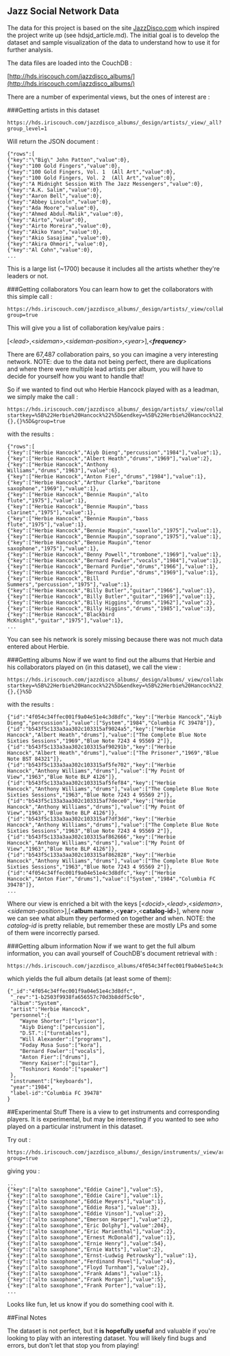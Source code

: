 ## Jazz Social Network Data

The data for this project is based on the site [JazzDisco.com](www.jazzdisco.com) which inspired the project write up (see hdsjd_article.md).  The initial goal is to develop the dataset and sample visualization of the data to understand how to use it for further analysis.

The data files are loaded into the CouchDB :

[http://hds.iriscouch.com/jazzdisco_albums/](http://hds.iriscouch.com/jazzdisco_albums/)

There are a number of experimental views, but the ones of interest are :


###Getting artists in this dataset

	https://hds.iriscouch.com/jazzdisco_albums/_design/artists/_view/_all?group_level=1

Will return the JSON document :

	{"rows":[
	{"key":"\"Big\" John Patton","value":0},
	{"key":"100 Gold Fingers","value":0},
	{"key":"100 Gold Fingers, Vol. 1  (All Art","value":0},
	{"key":"100 Gold Fingers, Vol. 2  (All Art","value":0},
	{"key":"A Midnight Session With The Jazz Messengers","value":0},
	{"key":"A.K. Salim","value":0},
	{"key":"Aaron Bell","value":0},
	{"key":"Abbey Lincoln","value":0},
	{"key":"Ada Moore","value":0},
	{"key":"Ahmed Abdul-Malik","value":0},
	{"key":"Airto","value":0},
	{"key":"Airto Moreira","value":0},
	{"key":"Akiko Yano","value":0},
	{"key":"Akio Sasajima","value":0},
	{"key":"Akira Ohmori","value":0},
	{"key":"Al Cohn","value":0},
	...

This is a large list (~1700) because it includes all the artists whether they're leaders or not.

###Getting collaborators
You can learn how to get the collaborators with this simple call :

	https://hds.iriscouch.com/jazzdisco_albums/_design/artists/_view/collaborators?group=true

This will give you a list of collaboration key/value pairs : 

[<*lead*>,<*sideman*>,<*sideman-position*>,<*year*>],<***frequency***>

There are 67,487 collaboration pairs, so you can imagine a very interesting network.  NOTE: due to the data not being perfect, there are duplications and where there were multiple lead artists per album,  you will have to decide for yourself how you want to handle that!

So if we wanted to find out who Herbie Hancock played with as a leadman, we simply make the call :


	https://hds.iriscouch.com/jazzdisco_albums/_design/artists/_view/collaborators?startkey=%5B%22Herbie%20Hancock%22%5D&endkey=%5B%22Herbie%20Hancock%22,{},{}%5D&group=true


with the results :

	{"rows":[
	{"key":["Herbie Hancock","Aiyb Dieng","percussion","1984"],"value":1},
	{"key":["Herbie Hancock","Albert Heath","drums","1969"],"value":2},
	{"key":["Herbie Hancock","Anthony Williams","drums","1963"],"value":6},
	{"key":["Herbie Hancock","Anton Fier","drums","1984"],"value":1},
	{"key":["Herbie Hancock","Arthur Clarke","baritone saxophone","1969"],"value":1},
	{"key":["Herbie Hancock","Bennie Maupin","alto flute","1975"],"value":1},
	{"key":["Herbie Hancock","Bennie Maupin","bass clarinet","1975"],"value":1},
	{"key":["Herbie Hancock","Bennie Maupin","bass flute","1975"],"value":1},
	{"key":["Herbie Hancock","Bennie Maupin","saxello","1975"],"value":1},
	{"key":["Herbie Hancock","Bennie Maupin","soprano","1975"],"value":1},
	{"key":["Herbie Hancock","Bennie Maupin","tenor saxophone","1975"],"value":1},
	{"key":["Herbie Hancock","Benny Powell","trombone","1969"],"value":1},
	{"key":["Herbie Hancock","Bernard Fowler","vocals","1984"],"value":1},
	{"key":["Herbie Hancock","Bernard Purdie","drums","1966"],"value":1},
	{"key":["Herbie Hancock","Bernard Purdie","drums","1969"],"value":1},
	{"key":["Herbie Hancock","Bill Summers","percussion","1975"],"value":1},
	{"key":["Herbie Hancock","Billy Butler","guitar","1966"],"value":1},
	{"key":["Herbie Hancock","Billy Butler","guitar","1969"],"value":1},
	{"key":["Herbie Hancock","Billy Higgins","drums","1962"],"value":2},
	{"key":["Herbie Hancock","Billy Higgins","drums","1985"],"value":3},
	{"key":["Herbie Hancock","Blackbird McKnight","guitar","1975"],"value":1},
	...

You can see his network is sorely missing because there was not much data entered about Herbie.

###Getting albums
Now if we want to find out the albums that Herbie and his collaborators played on (in this dataset), we call the view :

	https://hds.iriscouch.com/jazzdisco_albums/_design/albums/_view/collaborators?startkey=%5B%22Herbie%20Hancock%22%5D&endkey=%5B%22Herbie%20Hancock%22,{},{}%5D

with the results :
	
	{"id":"4f054c34ffec001f9a04e51e4c3d8dfc","key":["Herbie Hancock","Aiyb Dieng","percussion"],"value":["System","1984","Columbia FC 39478"]},
	{"id":"b543f5c133a3aa302c103315af9024a5","key":["Herbie Hancock","Albert Heath","drums"],"value":["The Complete Blue Note Sixties Sessions","1969","Blue Note 7243 4 95569 2"]},
	{"id":"b543f5c133a3aa302c103315af90291b","key":["Herbie Hancock","Albert Heath","drums"],"value":["The Prisoner","1969","Blue Note BST 84321"]},
	{"id":"b543f5c133a3aa302c103315af5fe702","key":["Herbie Hancock","Anthony Williams","drums"],"value":["My Point Of View","1963","Blue Note BLP 4126"]},
	{"id":"b543f5c133a3aa302c103315af5fef84","key":["Herbie Hancock","Anthony Williams","drums"],"value":["The Complete Blue Note Sixties Sessions","1963","Blue Note 7243 4 95569 2"]},
	{"id":"b543f5c133a3aa302c103315af7dece0","key":["Herbie Hancock","Anthony Williams","drums"],"value":["My Point Of View","1963","Blue Note BLP 4126"]},
	{"id":"b543f5c133a3aa302c103315af7df3dd","key":["Herbie Hancock","Anthony Williams","drums"],"value":["The Complete Blue Note Sixties Sessions","1963","Blue Note 7243 4 95569 2"]},
	{"id":"b543f5c133a3aa302c103315af862666","key":["Herbie Hancock","Anthony Williams","drums"],"value":["My Point Of View","1963","Blue Note BLP 4126"]},
	{"id":"b543f5c133a3aa302c103315af862828","key":["Herbie Hancock","Anthony Williams","drums"],"value":["The Complete Blue Note Sixties Sessions","1963","Blue Note 7243 4 95569 2"]},
	{"id":"4f054c34ffec001f9a04e51e4c3d8dfc","key":["Herbie Hancock","Anton Fier","drums"],"value":["System","1984","Columbia FC 39478"]},
	...

Where our view is enriched a bit with the keys [<*docid*>,<*lead*>,<*sideman*>,<*sideman-position*>],[<**album name**>,<**year**>,<**catalog-id**>], where now we can see what album they performed on together and when.  NOTE: the *catalog-id* is pretty reliable, but remember these are mostly LPs and some of them were incorrectly parsed. 

###Getting album information
Now if we want to get the full album information, you can avail yourself of CouchDB's document retrieval with :

	https://hds.iriscouch.com/jazzdisco_albums/4f054c34ffec001f9a04e51e4c3d8dfc

which yields the full album details (at least some of them):

	{"_id":"4f054c34ffec001f9a04e51e4c3d8dfc",
	 "_rev":"1-b2503f9938fa656557c70d3b8ddf5c9b",
 	 "album":"System",
	 "artist":"Herbie Hancock",
	 "personnel":{
		"Wayne Shorter":["lyricon"],
		"Aiyb Dieng":["percussion"],
		"D.ST.":["turntables"],
		"Will Alexander":["programs"],
		"Foday Musa Suso":["kora"],
		"Bernard Fowler":["vocals"],
		"Anton Fier":["drums"],
		"Henry Kaiser":["guitar"],
		"Toshinori Kondo":["speaker"]
	 },
	 "instrument":["keyboards"],
	 "year":"1984",
	 "label-id":"Columbia FC 39478"
	}

##Experimental Stuff
There is a view to get instruments and corresponding players.  It is experimental, but may be interesting if you wanted to see *who* played on a particular instrument in this dataset.

Try out :

	https://hds.iriscouch.com/jazzdisco_albums/_design/instruments/_view/artists?group=true

giving you :

	...
	{"key":["alto saxophone","Eddie Caine"],"value":5},
	{"key":["alto saxophone","Eddie Caire"],"value":1},
	{"key":["alto saxophone","Eddie Meyers"],"value":1},
	{"key":["alto saxophone","Eddie Rosa"],"value":3},
	{"key":["alto saxophone","Eddie Vinson"],"value":2},
	{"key":["alto saxophone","Emerson Harper"],"value":2},
	{"key":["alto saxophone","Eric Dolphy"],"value":204},
	{"key":["alto saxophone","Eric Marienthal"],"value":2},
	{"key":["alto saxophone","Ernest McDonald"],"value":1},
	{"key":["alto saxophone","Ernie Henry"],"value":54},
	{"key":["alto saxophone","Ernie Watts"],"value":2},
	{"key":["alto saxophone","Ernst-Ludwig Petrowsky"],"value":1},
	{"key":["alto saxophone","Ferdinand Povel"],"value":4},
	{"key":["alto saxophone","Floyd Turnham"],"value":2},
	{"key":["alto saxophone","Frank Adams"],"value":1},
	{"key":["alto saxophone","Frank Morgan"],"value":5},
	{"key":["alto saxophone","Frank Porter"],"value":1},
	...

Looks like fun, let us know if you do something cool with it.
	
##Final Notes

The dataset is not perfect, but it **is hopefully useful** and valuable if you're looking to play with an interesting dataset.  You will likely find bugs and errors, but don't let that stop you from playing!
